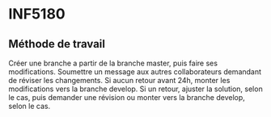 # INF5180

## Méthode de travail
Créer une branche a partir de la branche master, puis faire ses modifications.
Soumettre un message aux autres collaborateurs demandant de réviser les changements.
Si aucun retour avant 24h, monter les modifications vers la branche develop.
Si un retour, ajuster la solution, selon le cas, puis demander une révision ou monter vers la branche develop, selon le cas.
